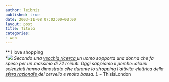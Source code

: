 ```yaml
---
author: leibniz
published: true
date: 2003-11-08 07:02:00+00:00
layout: post
title: Titolo
categories:
- web
---
```


 **   I love shopping   
**![](http://hirshe.homestead.com/files/yeild_to_high_heel.gif) Secondo una  [ vecchia ricerca ](http://leibniz.splinder.it/1063863860#621447)un uomo sopporta una donna che fa spese per un massimo di 72 minuti. Oggi sappiamo il perche: alcuni scienziati hanno dimostrato che durante lo shopping l'attivita elettrica della  [ sfera razionale ](http://www.thisislondon.com/lifeandstyle/articles/7574100?source=Metro)del cervello e molto bassa.
  L* - ThisIsLondon
